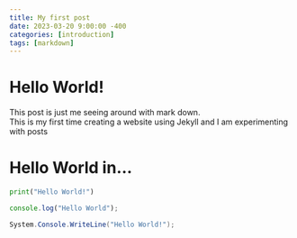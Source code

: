 ```yaml
---
title: My first post
date: 2023-03-20 9:00:00 -400
categories: [introduction]
tags: [markdown]
---
```


# Hello World!

This post is just me seeing around with mark down.\
This is my first time creating a website using Jekyll and I am experimenting with posts

# Hello World in...

```python
print("Hello World!")
```
```javascript
console.log("Hello World");
```
```c#
System.Console.WriteLine("Hello World!");
```